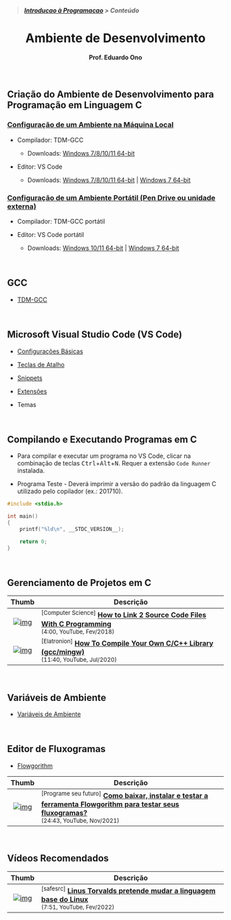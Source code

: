 > <h5><a href="https://github.com/eduardo-ono/Introducao-a-Programacao">Introducao à Programacao</a> > Conteúdo</h5>

<h1 align="center">Ambiente de Desenvolvimento</h1>

<h4 align="center">Prof. Eduardo Ono</h4>

&nbsp;

## Criação do Ambiente de Desenvolvimento para Programação em Linguagem C

### [Configuração de um Ambiente na Máquina Local](./local.md)

* Compilador: TDM-GCC

    * Downloads: [Windows 7/8/10/11 64-bit](https://jmeubank.github.io/tdm-gcc/)

* Editor: VS Code

    * Downloads: [Windows 7/8/10/11 64-bit](https://code.visualstudio.com) | [Windows 7 64-bit](https://update.code.visualstudio.com/1.70.2/win32-x64-user/stable)

### [Configuração de um Ambiente Portátil (Pen Drive ou unidade externa)](./pen-drive.md)

* Compilador: TDM-GCC portátil

* Editor: VS Code portátil

    * Downloads: [Windows 10/11 64-bit](https://code.visualstudio.com) | [Windows 7 64-bit](https://update.code.visualstudio.com/1.70.2/win32-x64-archive/stable)

&nbsp;

## GCC

* [TDM-GCC](./gcc/README.md)

<br>

## Microsoft Visual Studio Code (VS Code)

* [Configurações Básicas](./vscode/settings.md)

* [Teclas de Atalho](https://code.visualstudio.com/shortcuts/keyboard-shortcuts-windows.pdf)

* [Snippets](./vscode/README.md#snippets)

* [Extensões](./vscode/extensoes.md)

* Temas

<br>

## Compilando e Executando Programas em C

* Para compilar e executar um programa no VS Code, clicar na combinação de teclas <kbd>Ctrl</kbd>+<kbd>Alt</kbd>+<kbd>N</kbd>. Requer a extensão `Code Runner` instalada.

* Programa Teste - Deverá imprimir a versão do padrão da linguagem C utilizado pelo copilador (ex.: 201710).

```c
#include <stdio.h>

int main()
{
    printf("%ld\n", __STDC_VERSION__);

    return 0;
}
```

<br>

## Gerenciamento de Projetos em C

| Thumb | Descrição |
| :-: | --- |
| [![img](https://img.youtube.com/vi/IUylyTdX_8A/default.jpg)](https://www.youtube.com/watch?v=IUylyTdX_8A) | <sup>[Computer Science]</sup> [__How to Link 2 Source Code Files With C Programming__](https://www.youtube.com/watch?v=IUylyTdX_8A)<br> <sub>(4:00, YouTube, Fev/2018)</sub>
| [![img](https://img.youtube.com/vi/m6RVY84_mQE/default.jpg)](https://www.youtube.com/watch?v=m6RVY84_mQE) | <sup>[Elatronion]</sup> [__How To Compile Your Own C/C++ Library (gcc/mingw)__](https://www.youtube.com/watch?v=m6RVY84_mQE)<br> <sub>(11:40, YouTube, Jul/2020)</sub>

<br>

## Variáveis de Ambiente

* [Variáveis de Ambiente](./variaveis-de-ambiente/README.md)

<br>

## Editor de Fluxogramas

* [Flowgorithm](http://www.flowgorithm.org)

| Thumb | Descrição |
| :-: | --- |
| [![img](https://img.youtube.com/vi/OMLer8mGhaw/default.jpg)](https://www.youtube.com/watch?v=OMLer8mGhaw) | <sup>[Programe seu futuro]</sup> [__Como baixar, instalar e testar a ferramenta Flowgorithm para testar seus fluxogramas?__](https://www.youtube.com/watch?v=OMLer8mGhaw)<br> <sub>(24:43, YouTube, Nov/2021)</sub>

<br>

## Vídeos Recomendados

| Thumb | Descrição |
| :-: | --- |
| [![img](https://img.youtube.com/vi/6l0uq3rwM2o/default.jpg)](https://www.youtube.com/watch?v=6l0uq3rwM2o) | <sup>[safesrc]</sup> [__Linus Torvalds pretende mudar a linguagem base do Linux__](https://www.youtube.com/watch?v=6l0uq3rwM2o)<br><sub>(7:51, YouTube, Fev/2022)</sub>
